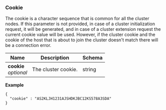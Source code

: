 
<a name="cookie"></a>
### Cookie
The cookie is a character sequence that is common for all the cluster nodes. If this parameter is not provided, in case of a cluster initialization request, it will be generated, and in case of a cluster extension request the current cookie value will be used. However, if the cluster cookie and the cookie of the host that is about to join the cluster doesn't match there will be a connection error.


|Name|Description|Schema|
|---|---|---|
|**cookie**  <br>*optional*|The cluster cookie.|string|

**Example**
```
{
  "cookie" : "AS2KLJH1231AJSHDKJBC12KS578A3SDA"
}
```



